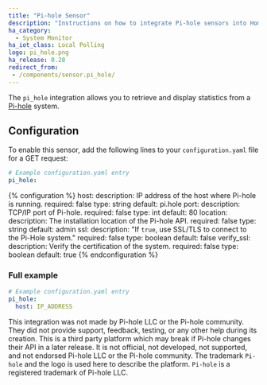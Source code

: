 ```yaml
---
title: "Pi-hole Sensor"
description: "Instructions on how to integrate Pi-hole sensors into Home Assistant."
ha_category:
  - System Monitor
ha_iot_class: Local Polling
logo: pi_hole.png
ha_release: 0.28
redirect_from:
 - /components/sensor.pi_hole/
---
```


The `pi_hole` integration allows you to retrieve and display statistics from a [Pi-hole](https://pi-hole.net/) system.

## Configuration

To enable this sensor, add the following lines to your `configuration.yaml` file for a GET request:

```yaml
# Example configuration.yaml entry
pi_hole:
```

{% configuration %}
host:
  description: IP address of the host where Pi-hole is running.
  required: false
  type: string
  default: pi.hole
port:
  description: TCP/IP port of Pi-hole.
  required: false
  type: int
  default: 80
location:
  description: The installation location of the Pi-hole API.
  required: false
  type: string
  default: admin
ssl:
  description: "If `true`, use SSL/TLS to connect to the Pi-Hole system."
  required: false
  type: boolean
  default: false
verify_ssl:
  description: Verify the certification of the system.
  required: false
  type: boolean
  default: true
{% endconfiguration %}

### Full example

```yaml
# Example configuration.yaml entry
pi_hole:
  host: IP_ADDRESS
```

This integration was not made by Pi-hole LLC or the Pi-hole community. They did not provide support, feedback, testing, or any other help during its creation. This is a third party platform which may break if Pi-hole changes their API in a later release. It is not official, not developed, not supported, and not endorsed Pi-hole LLC or the Pi-hole community. The trademark `Pi-hole` and the logo is used here to describe the platform. `Pi-hole` is a registered trademark of Pi-hole LLC.

